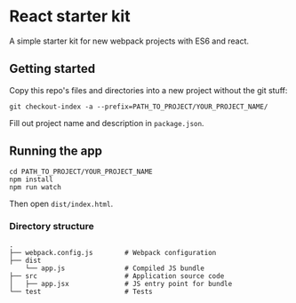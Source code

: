 # React starter kit

A simple starter kit for new webpack projects with ES6 and react.

## Getting started

Copy this repo's files and directories into a new project without the git stuff:

```
git checkout-index -a --prefix=PATH_TO_PROJECT/YOUR_PROJECT_NAME/
```

Fill out project name and description in `package.json`.

## Running the app

```
cd PATH_TO_PROJECT/YOUR_PROJECT_NAME
npm install
npm run watch
```

Then open `dist/index.html`.

### Directory structure

```
.
├── webpack.config.js        # Webpack configuration
├── dist
    └── app.js               # Compiled JS bundle
├── src                      # Application source code
│   ├── app.jsx              # JS entry point for bundle
└── test                     # Tests
```
